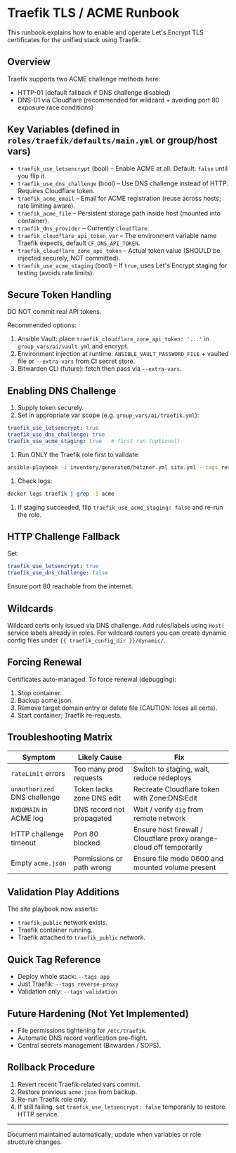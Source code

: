 # Traefik TLS / ACME Runbook

This runbook explains how to enable and operate Let's Encrypt TLS certificates for the unified stack using Traefik.

## Overview

Traefik supports two ACME challenge methods here:

- HTTP-01 (default fallback if DNS challenge disabled)
- DNS-01 via Cloudflare (recommended for wildcard + avoiding port 80 exposure race conditions)

## Key Variables (defined in `roles/traefik/defaults/main.yml` or group/host vars)

- `traefik_use_letsencrypt` (bool) – Enable ACME at all. Default: `false` until you flip it.
- `traefik_use_dns_challenge` (bool) – Use DNS challenge instead of HTTP. Requires Cloudflare token.
- `traefik_acme_email` – Email for ACME registration (reuse across hosts; rate limiting aware).
- `traefik_acme_file` – Persistent storage path inside host (mounted into container).
- `traefik_dns_provider` – Currently `cloudflare`.
- `traefik_cloudflare_api_token_var` – The environment variable name Traefik expects, default `CF_DNS_API_TOKEN`.
- `traefik_cloudflare_zone_api_token` – Actual token value (SHOULD be injected securely, NOT committed).
- `traefik_use_acme_staging` (bool) – If `true`, uses Let's Encrypt staging for testing (avoids rate limits).

## Secure Token Handling

DO NOT commit real API tokens.

Recommended options:

1. Ansible Vault: place `traefik_cloudflare_zone_api_token: '...'` in `group_vars/ai/vault.yml` and encrypt.
2. Environment injection at runtime: `ANSIBLE_VAULT_PASSWORD_FILE` + vaulted file or `--extra-vars` from CI secret store.
3. Bitwarden CLI (future): fetch then pass via `--extra-vars`.

## Enabling DNS Challenge

1. Supply token securely.
2. Set in appropriate var scope (e.g. `group_vars/ai/traefik.yml`):

```yaml
traefik_use_letsencrypt: true
traefik_use_dns_challenge: true
traefik_use_acme_staging: true   # first run (optional)
```

1. Run ONLY the Traefik role first to validate:

```bash
ansible-playbook -i inventory/generated/hetzner.yml site.yml --tags reverse-proxy
```

1. Check logs:

```bash
docker logs traefik | grep -i acme
```

1. If staging succeeded, flip `traefik_use_acme_staging: false` and re-run the role.

## HTTP Challenge Fallback

Set:

```yaml
traefik_use_letsencrypt: true
traefik_use_dns_challenge: false
```

Ensure port 80 reachable from the internet.

## Wildcards

Wildcard certs only issued via DNS challenge. Add rules/labels using `Host(` service labels already in roles. For wildcard routers you can create dynamic config files under `{{ traefik_config_dir }}/dynamic/`.

## Forcing Renewal

Certificates auto-managed. To force renewal (debugging):

1. Stop container.
2. Backup acme.json.
3. Remove target domain entry or delete file (CAUTION: loses all certs).
4. Start container; Traefik re-requests.

## Troubleshooting Matrix

| Symptom | Likely Cause | Fix |
|---------|--------------|-----|
| `rateLimit` errors | Too many prod requests | Switch to staging, wait, reduce redeploys |
| `unauthorized` DNS challenge | Token lacks zone DNS edit | Recreate Cloudflare token with Zone:DNS:Edit |
| `NXDOMAIN` in ACME log | DNS record not propagated | Wait / verify `dig` from remote network |
| HTTP challenge timeout | Port 80 blocked | Ensure host firewall / Cloudflare proxy orange-cloud off temporarily |
| Empty `acme.json` | Permissions or path wrong | Ensure file mode 0600 and mounted volume present |

## Validation Play Additions

The site playbook now asserts:

- `traefik_public` network exists.
- Traefik container running.
- Traefik attached to `traefik_public` network.

## Quick Tag Reference

- Deploy whole stack: `--tags app`
- Just Traefik: `--tags reverse-proxy`
- Validation only: `--tags validation`

## Future Hardening (Not Yet Implemented)

- File permissions tightening for `/etc/traefik`.
- Automatic DNS record verification pre-flight.
- Central secrets management (Bitwarden / SOPS).

## Rollback Procedure

1. Revert recent Traefik-related vars commit.
2. Restore previous `acme.json` from backup.
3. Re-run Traefik role only.
4. If still failing, set `traefik_use_letsencrypt: false` temporarily to restore HTTP service.

---
Document maintained automatically; update when variables or role structure changes.
